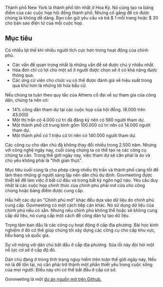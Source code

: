 <!-- Do not edit this file. It was translated by Google. -->

<p> Thành phố New York là thành phố lớn nhất ở Hoa Kỳ. Nó cũng tạo ra bảng điểm của các cuộc họp hội đồng thành phố. Nhưng cố gắng để có được chúng là không dễ dàng. Bạn cần gửi yêu cầu và trả $ 1 mỗi trang hoặc $ 20 cho bản sao điện tử của mỗi cuộc họp. </p>
<h2> Mục tiêu </h2>
<p> Có nhiều lợi thế khi nhiều người tích cực hơn trong hoạt động của chính phủ. </p>

<ul>
<li> Các vấn đề quan trọng nhất là những vấn đề sẽ được chú ý nhiều nhất. </li>
<li> Hóa đơn chỉ có lợi cho một số ít người được chọn sẽ ít có khả năng được thông qua. </li>
<li> Các ứng cử viên cho chức vụ có thể được đánh giá về hiệu suất trong quá khứ hơn là những lời hứa bầu cử. </li>
</ul>
<p> Nếu chúng ta tuân theo quy tắc của Athens cổ đại về sự tham gia của công dân, chúng ta nên có: </p>

<ul>
<li> 14% công dân tham dự tại các cuộc họp của hội đồng. (6.000 trên 43.000) </li>
<li> Một thị trấn có 4.000 cử tri đã đăng ký nên có 560 người tham dự. </li>
<li> Một thành phố cỡ trung bình gồm 100.000 cử tri nên có 14.000 người tham dự. </li>
<li> Một thành phố có 1 triệu cử tri nên có 140.000 người tham dự. </li>
</ul>
<p> Các công cụ cho dân chủ đã không thay đổi nhiều trong 2.500 năm. Nhưng với công nghệ ngày nay, cuối cùng chúng ta có thể tạo ra các công cụ chúng ta cần. Trong thế giới ngày nay, việc tham dự sẽ cần phải là ảo và chủ yếu không phải là "thời gian thực". </p>

<p> Mục tiêu cuối cùng là cho phép càng nhiều thị trấn và thành phố càng tốt để làm theo những gì người sáng lập nền dân chủ dự định. Govmeeting được thiết kế để làm việc ở bất cứ đâu và trong bất kỳ ngôn ngữ nào. Yêu cầu duy nhất là các cuộc họp chính thức của chính phủ phải mở cửa cho công chúng hoặc bảng điểm được cung cấp. </p>

<p> Hầu hết các dự án "Chính phủ mở" khác đều dựa vào dữ liệu do chính phủ cung cấp. Govmeeting có một cách tiếp cận khác. Nó sử dụng dữ liệu của chính phủ nếu có sẵn. Nhưng nếu chính phủ không thể hoặc sẽ không cung cấp dữ liệu, nó cung cấp một cách để công dân tự tạo dữ liệu. </p>

<p> Trọng tâm ban đầu là các công cụ hoạt động ở cấp địa phương. Bài học kinh nghiệm ở đó có thể giúp chúng tôi xây dựng các công cụ cho cấp khu vực, tiểu bang và quốc gia. </p>

<p> Sự vỡ mộng với dân chủ bắt đầu ở cấp địa phương. Sửa lỗi này đòi hỏi một nỗ lực cơ sở ở cấp độ đó. </p>

<p> Dân chủ đang ở trong tình trạng nguy hiểm trên toàn thế giới ngày nay. Nếu nó là để tồn tại, nó cần phải trở thành một phần thiết yếu trong cuộc sống của mọi người. Điều này chỉ có thể bắt đầu ở cấp cơ sở. </p>

<p> Govmeeting là một <a href="https://github.com/govmeeting/govmeeting">dự án nguồn mở trên Github.</a> </p>

